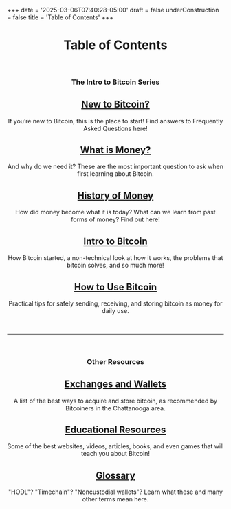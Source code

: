 +++
date = '2025-03-06T07:40:28-05:00'
draft = false
underConstruction = false
title = 'Table of Contents'
+++

<div class="table-of-contents" style="text-align: center;">

# Table of Contents

<br>

### The Intro to Bitcoin Series

## [**New to Bitcoin?**](/new-to-bitcoin/)

If you’re new to Bitcoin, this is the place to start! Find answers to Frequently Asked Questions here\!

## [**What is Money?**](/new-to-bitcoin/what-is-money)

And why do we need it? These are the most important question to ask when first learning about Bitcoin\.

## [**History of Money**](/new-to-bitcoin/history-of-money)

How did money become what it is today? What can we learn from past forms of money? Find out here\!

## [**Intro to Bitcoin**](/new-to-bitcoin/intro-to-bitcoin)

How Bitcoin started, a non-technical look at how it works, the problems that bitcoin solves, and so much more\!

## [**How to Use Bitcoin**](/new-to-bitcoin/how-to-use-bitcoin)

Practical tips for safely sending, receiving, and storing bitcoin as money for daily use\.

<br>

---

<br>

### Other Resources

## [**Exchanges and Wallets**](/new-to-bitcoin/exchanges-and-wallets)

A list of the best ways to acquire and store bitcoin, as recommended by Bitcoiners in the Chattanooga area\.

## [**Educational Resources**](/new-to-bitcoin/resources)

Some of the best websites, videos, articles, books, and even games that will teach you about Bitcoin\!

## [**Glossary**](/new-to-bitcoin/glossary)

"HODL"? "Timechain"? "Noncustodial wallets"? Learn what these and many other terms mean here\.

<br>

<br>

</div>
